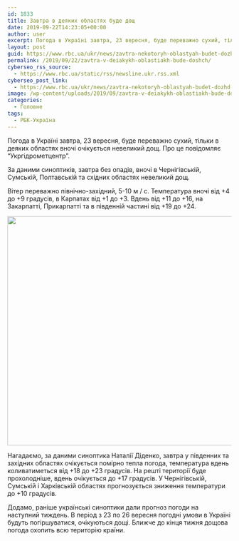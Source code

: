 ```yaml
---
id: 1833
title: Завтра в деяких областях буде дощ
date: 2019-09-22T14:23:05+00:00
author: user
excerpt: Погода в Україні завтра, 23 вересня, буде переважно сухий, тільки в деяких областях вночі очікується невеликий дощ. Про це повідомляє "Укргідрометцентр"....
layout: post
guid: https://www.rbc.ua/ukr/news/zavtra-nekotoryh-oblastyah-budet-dozhd-1569161195.html
permalink: /2019/09/22/zavtra-v-deiakykh-oblastiakh-bude-doshch/
cyberseo_rss_source:
  - https://www.rbc.ua/static/rss/newsline.ukr.rss.xml
cyberseo_post_link:
  - https://www.rbc.ua/ukr/news/zavtra-nekotoryh-oblastyah-budet-dozhd-1569161195.html
image: /wp-content/uploads/2019/09/zavtra-v-deiakykh-oblastiakh-bude-doshch.jpg
categories:
  - Головне
tags:
  - РБК-Україна
---
```

Погода в Україні завтра, 23 вересня, буде переважно сухий, тільки в деяких областях вночі очікується невеликий дощ. Про це повідомляє &#8220;Укргідрометцентр&#8221;.

За даними синоптиків, завтра без опадів, вночі в Чернігівській, Сумській, Полтавській та східних областях невеликий дощ.

Вітер переважно північно-західний, 5-10 м / с. Температура вночі від +4 до +9 градусів, в Карпатах від +1 до +3. Вдень від +11 до +16, на Закарпатті, Прикарпатті та в південній частині від +19 до +24.

<img height="514" src="/static/ckef/img/71520089_2382810571970527_6854022314057531392_n_1.png" width="786" /> 

Нагадаємо, за даними синоптика Наталії Діденко, завтра у південних та західних областях очікується помірно тепла погода, температура вдень коливатиметься від +18 до +23 градусів. На решті території буде прохолодніше, вдень очікується до +17 градусів. У Чернігівській, Сумській і Харківській областях прогнозується зниження температури до +10 градусів.

Додамо, раніше українські синоптики дали прогноз погоди на наступний тиждень. В період з 23 по 26 вересня погодні умови в Україні будуть погіршуватися, очікуються дощі. Ближче до кінця тижня дощова погода охопить всю територію країни.
